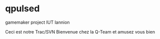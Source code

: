 # qpulsed
gamemaker project IUT lannion

Ceci est notre Trac/SVN
Bienvenue chez la Q-Team et amusez vous bien
